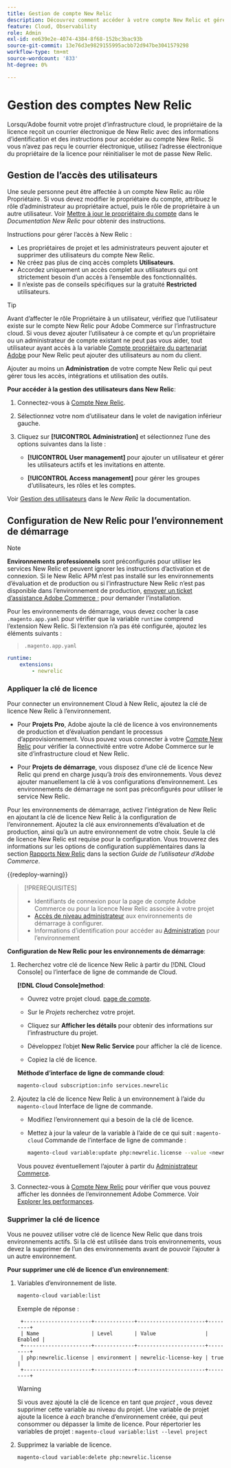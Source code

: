 ```yaml
---
title: Gestion de compte New Relic
description: Découvrez comment accéder à votre compte New Relic et gérer l’accès, les intégrations et l’utilisation des outils pour votre projet d’infrastructure cloud Adobe Commerce.
feature: Cloud, Observability
role: Admin
exl-id: ee639e2e-4074-4384-8f68-152bc3bac93b
source-git-commit: 13e76d3e9829155995acbb72d947be3041579298
workflow-type: tm+mt
source-wordcount: '833'
ht-degree: 0%

---
```


# Gestion des comptes New Relic

Lorsqu’Adobe fournit votre projet d’infrastructure cloud, le propriétaire de la licence reçoit un courrier électronique de New Relic avec des informations d’identification et des instructions pour accéder au compte New Relic. Si vous n’avez pas reçu le courrier électronique, utilisez l’adresse électronique du propriétaire de la licence pour réinitialiser le mot de passe New Relic.

## Gestion de l’accès des utilisateurs

Une seule personne peut être affectée à un compte New Relic au rôle Propriétaire. Si vous devez modifier le propriétaire du compte, attribuez le rôle d’administrateur au propriétaire actuel, puis le rôle de propriétaire à un autre utilisateur. Voir [Mettre à jour le propriétaire du compte](https://docs.newrelic.com/docs/accounts/original-accounts-billing/original-users-roles/users-roles-original-user-model/) dans le _Documentation New Relic_ pour obtenir des instructions.

Instructions pour gérer l’accès à New Relic :

- Les propriétaires de projet et les administrateurs peuvent ajouter et supprimer des utilisateurs du compte New Relic.
- Ne créez pas plus de cinq accès complets **Utilisateurs**.
- Accordez uniquement un accès complet aux utilisateurs qui ont strictement besoin d’un accès à l’ensemble des fonctionnalités.
- Il n’existe pas de conseils spécifiques sur la gratuité **Restricted** utilisateurs.

>[!TIP]
>
>Avant d’affecter le rôle Propriétaire à un utilisateur, vérifiez que l’utilisateur existe sur le compte New Relic pour Adobe Commerce sur l’infrastructure cloud. Si vous devez ajouter l’utilisateur à ce compte et qu’un propriétaire ou un administrateur de compte existant ne peut pas vous aider, tout utilisateur ayant accès à la variable [Compte propriétaire du partenariat Adobe](https://account.newrelic.com/accounts/1311131/users) pour New Relic peut ajouter des utilisateurs au nom du client.

Ajouter au moins un **Administration** de votre compte New Relic qui peut gérer tous les accès, intégrations et utilisation des outils.

**Pour accéder à la gestion des utilisateurs dans New Relic**:

1. Connectez-vous à [Compte New Relic](https://login.newrelic.com/login).

1. Sélectionnez votre nom d’utilisateur dans le volet de navigation inférieur gauche.

1. Cliquez sur **[!UICONTROL Administration]** et sélectionnez l’une des options suivantes dans la liste :

   - **[!UICONTROL User management]** pour ajouter un utilisateur et gérer les utilisateurs actifs et les invitations en attente.

   - **[!UICONTROL Access management]** pour gérer les groupes d’utilisateurs, les rôles et les comptes.

Voir [Gestion des utilisateurs](https://docs.newrelic.com/docs/accounts/accounts-billing/new-relic-one-user-management/user-management-ui-and-tasks/) dans le _New Relic_ la documentation.

## Configuration de New Relic pour l’environnement de démarrage

>[!NOTE]
>
>**Environnements professionnels** sont préconfigurés pour utiliser les services New Relic et peuvent ignorer les instructions d’activation et de connexion. Si le New Relic APM n’est pas installé sur les environnements d’évaluation et de production ou si l’infrastructure New Relic n’est pas disponible dans l’environnement de production, [envoyer un ticket d’assistance Adobe Commerce ;](https://experienceleague.adobe.com/docs/commerce-knowledge-base/kb/help-center-guide/magento-help-center-user-guide.html#submit-ticket) pour demander l’installation.

Pour les environnements de démarrage, vous devez cocher la case `.magento.app.yaml` pour vérifier que la variable `runtime` comprend l’extension New Relic. Si l’extension n’a pas été configurée, ajoutez les éléments suivants :

> `.magento.app.yaml`

```yaml
runtime:
    extensions:
        - newrelic
```

### Appliquer la clé de licence

Pour connecter un environnement Cloud à New Relic, ajoutez la clé de licence New Relic à l’environnement.

- Pour **Projets Pro**, Adobe ajoute la clé de licence à vos environnements de production et d’évaluation pendant le processus d’approvisionnement. Vous pouvez vous connecter à votre [Compte New Relic](https://login.newrelic.com/login) pour vérifier la connectivité entre votre Adobe Commerce sur le site d’infrastructure cloud et New Relic.

- Pour **Projets de démarrage**, vous disposez d’une clé de licence New Relic qui prend en charge jusqu’à _trois_ des environnements. Vous devez ajouter manuellement la clé à vos configurations d’environnement. Les environnements de démarrage ne sont pas préconfigurés pour utiliser le service New Relic.

Pour les environnements de démarrage, activez l’intégration de New Relic en ajoutant la clé de licence New Relic à la configuration de l’environnement. Ajoutez la clé aux environnements d’évaluation et de production, ainsi qu’à un autre environnement de votre choix. Seule la clé de licence New Relic est requise pour la configuration. Vous trouverez des informations sur les options de configuration supplémentaires dans la section [Rapports New Relic](https://experienceleague.adobe.com/docs/commerce-admin/config/general/new-relic-reporting.html) dans la section _Guide de l’utilisateur d’Adobe Commerce_.

{{redeploy-warning}}

>[!PREREQUISITES]
>
>- Identifiants de connexion pour la page de compte Adobe Commerce ou pour la licence New Relic associée à votre projet
>- [Accès de niveau administrateur](../project/user-access.md) aux environnements de démarrage à configurer.
>- Informations d’identification pour accéder au [Administration](https://experienceleague.adobe.com/docs/commerce-admin/systems/user-accounts/permissions.html) pour l’environnement

**Configuration de New Relic pour les environnements de démarrage**:

1. Recherchez votre clé de licence New Relic à partir du [!DNL Cloud Console] ou l’interface de ligne de commande de Cloud.

   **[!DNL Cloud Console]method**:

   - Ouvrez votre projet cloud. [page de compte](https://accounts.magento.cloud/user).

   - Sur le _Projets_ recherchez votre projet.

   - Cliquez sur **Afficher les détails** pour obtenir des informations sur l’infrastructure du projet.

   - Développez l’objet **New Relic Service** pour afficher la clé de licence.

   - Copiez la clé de licence.

   **Méthode d’interface de ligne de commande cloud**:

   ```bash
   magento-cloud subscription:info services.newrelic
   ```

1. Ajoutez la clé de licence New Relic à un environnement à l’aide du `magento-cloud` Interface de ligne de commande.

   - Modifiez l’environnement qui a besoin de la clé de licence.
   - Mettez à jour la valeur de la variable à l’aide de ce qui suit : `magento-cloud` Commande de l’interface de ligne de commande :

     ```bash
     magento-cloud variable:update php:newrelic.license --value <newrelic-license-key>
     ```

   Vous pouvez éventuellement l’ajouter à partir du [Administrateur Commerce](https://experienceleague.adobe.com/docs/commerce-admin/start/reporting/new-relic-reporting.html#step-3%3A-configure-your-store).

1. Connectez-vous à [Compte New Relic](https://login.newrelic.com/login) pour vérifier que vous pouvez afficher les données de l’environnement Adobe Commerce. Voir [Explorer les performances](investigate-performance.md).

### Supprimer la clé de licence

Vous ne pouvez utiliser votre clé de licence New Relic que dans trois environnements actifs. Si la clé est utilisée dans trois environnements, vous devez la supprimer de l’un des environnements avant de pouvoir l’ajouter à un autre environnement.

**Pour supprimer une clé de licence d’un environnement**:

1. Variables d’environnement de liste.

   ```bash
   magento-cloud variable:list
   ```

   Exemple de réponse :

   ```terminal
    +----------------------+-------------+----------------------+---------+
    | Name                 | Level       | Value                | Enabled |
    +----------------------+-------------+----------------------+---------+
    | php:newrelic.license | environment | newrelic-license-key | true    |
    +----------------------+-------------+----------------------+---------+
   ```

   >[!WARNING]
   >
   >Si vous avez ajouté la clé de licence en tant que _project_ , vous devez supprimer cette variable au niveau du projet. Une variable de projet ajoute la licence à _each_ branche d’environnement créée, qui peut consommer ou dépasser la limite de licence. Pour répertorier les variables de projet : `magento-cloud variable:list --level project`

1. Supprimez la variable de licence.

   ```bash
   magento-cloud variable:delete php:newrelic.license
   ```
